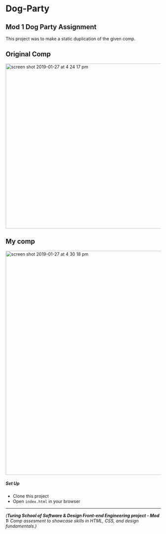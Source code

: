 # Dog-Party

## Mod 1 Dog Party Assignment

This project was to make a static duplication of the given comp. 

## Original Comp

<img width="534" alt="screen shot 2019-01-27 at 4 24 17 pm" src="https://user-images.githubusercontent.com/36940278/51808388-70666e80-2250-11e9-8b60-8aba12ad6ad5.png">


## My comp
<img width="725" alt="screen shot 2019-01-27 at 4 30 18 pm" src="https://user-images.githubusercontent.com/36940278/51808439-f2569780-2250-11e9-9fb0-27f347eb0a01.png">


##### Set Up

* Clone this project
* Open `index.html` in your browser
---

_(**Turing School of Software & Design Front-end Engineering project - Mod 1:** Comp assesment to showcase skills in HTML, CSS, and design fundamentals.)_
